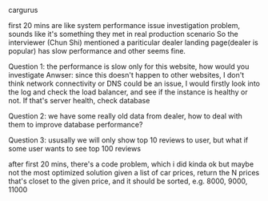 cargurus

first 20 mins are like system performance issue investigation problem, sounds like it's something they met in real production scenario
So the interviewer (Chun Shi) mentioned a pariticular dealer landing page(dealer is popular) has slow performance and other seems fine.

Question 1: the performance is slow only for this website, how would you investigate
Anwser: since this doesn't happen to other websites, I don't think network connectivity or DNS could be an issue, I would firstly look into the log and check the load balancer, and see if the instance is healthy or not. If that's server health, check database

Question 2: we have some really old data from dealer, how to deal with them to improve database performance?

Question 3: ususally we will only show top 10 reviews to user, but what if some user wants to see top 100 reviews






after first 20 mins, there's a code problem, which i did kinda ok but maybe not the most optimized solution
given a list of car prices, return the N prices that's closet to the given price, and it should be sorted, e.g. 8000, 9000, 11000